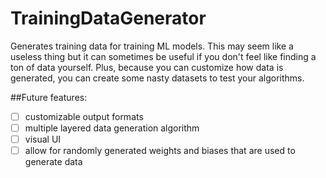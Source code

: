 # TrainingDataGenerator
Generates training data for training ML models. This may seem like a useless thing but it can sometimes be useful if you don't feel like finding a ton of data yourself. Plus, because you can customize how data is generated, you can create some nasty datasets to test your algorithms.

##Future features:
- [ ] customizable output formats
- [ ] multiple layered data generation algorithm 
- [ ] visual UI
- [ ] allow for randomly generated weights and biases that are used to generate data 
